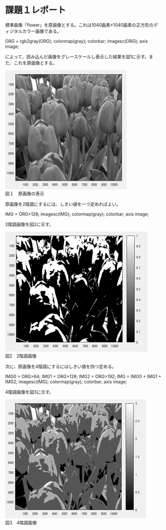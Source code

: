 # 課題１レポート
標準画像「flower」を原画像とする。これは1040画素×1040画素の正方形のディジタルカラー画像である。  

ORG = rgb2gray(ORG); colormap(gray); colorbar;
imagesc(ORG); axis image;

によって、読み込んだ画像をグレースケールし表示した結果を図1に示す。また、これを原画像とする。  

![原画像の表示](https://github.com/waka0310mikity/MATLAB-/blob/master/images/kadai2IMG1.PNG "原画像の表示")  
図１　原画像の表示

原画像を2階調にするには、しきい値を一つ定めればよい。

IMG = ORG>128;
imagesc(IMG); colormap(gray); colorbar;  axis image;  

2階調画像を図2に示す。  

![2階調画像](https://github.com/waka0310mikity/MATLAB-/blob/master/images/kadai2IMG2.PNG "2階調画像")  
図2　2階調画像  

次に、原画像を4階調にするにはしきい値を四つ定める。  

IMG0 = ORG>64;
IMG1 = ORG>128;
IMG2 = ORG>192;
IMG = IMG0 + IMG1 + IMG2;
imagesc(IMG); colormap(gray); colorbar;  axis image;  

4階調画像を図3に示す。  

![4階調画像](https://github.com/waka0310mikity/MATLAB-/blob/master/images/kadai2IMG3.PNG "4階調画像")  
図3　4階調画像  
